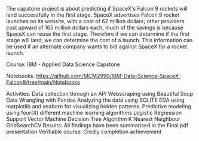 The capstone project is about predicting if SpaceX's Falcon 9 rockets will land successfully in the first stage. SpaceX advertises Falcon 9 rocket launches on its website, with a cost of 62 million dollars; other providers cost upward of 165 million dollars each, much of the savings is because SpaceX can reuse the first stage. Therefore if we can determine if the first stage will land, we can determine the cost of a launch. This information can be used if an alternate company wants to bid against SpaceX for a rocket launch.

Course: IBM - Applied Data Science Capstone

Notebooks: https://github.com/MCM2990/IBM-Data-Science-SpaceX-Falcon9/tree/main/Notebooks

Activities:
Data collection through an API
Webscraping using Beautiful Soup
Data Wrangling with Pandas
Analyzing the data using SQLITE
EDA using matplotlib and seaborn for visualizing hidden patterns.
Predictive modeling using four(4) different machine learning algorithms
Logistic Regression
Support Vector Machine
Decision Tree Algorithm
K Nearest Neighbour
GridSearchCV
Results: All findings have been summarised in the Final pdf presentation
Verifiable course: Credly completion achievement
